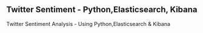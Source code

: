 ## Twitter Sentiment - Python,Elasticsearch, Kibana

Twitter Sentiment Analysis - Using Python,Elasticsearch & Kibana
